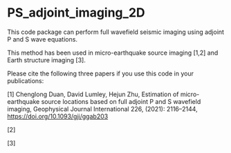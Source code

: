 # PS_adjoint_imaging_2D

This code package can perform full wavefield seismic imaging using adjoint P and S wave equations.

This method has been used in micro-earthquake source imaging [1,2] and Earth structure imaging [3].

Please cite the following three papers if you use this code in your publications:

[1] Chenglong Duan, David Lumley, Hejun Zhu, Estimation of micro-earthquake source locations based on full adjoint P and S wavefield imaging, Geophysical Journal International 226, (2021): 2116–2144, https://doi.org/10.1093/gji/ggab203

[2]

[3]
